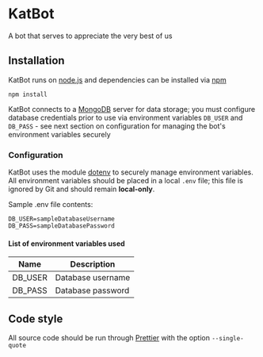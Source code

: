 # KatBot

A bot that serves to appreciate the very best of us

## Installation

KatBot runs on [node.js](https://nodejs.org) and dependencies can be installed via [npm](https://www.npmjs.com/get-npm)

```
npm install
```

KatBot connects to a [MongoDB](https://docs.mongodb.com) server for data storage; you must configure database credentials prior to use via environment variables `DB_USER` and `DB_PASS` - see next section on configuration for managing the bot's environment variables securely

### Configuration

KatBot uses the module [dotenv](https://www.npmjs.com/package/dotenv) to securely manage environment variables. All environment variables should be placed in a local `.env` file; this file is ignored by Git and should remain **local-only**.

Sample .env file contents:

```
DB_USER=sampleDatabaseUsername
DB_PASS=sampleDatabasePassword
```

#### List of environment variables used

| Name | Description |
| ---- | ----------- |
| DB_USER | Database username |
| DB_PASS | Database password |

## Code style

All source code should be run through [Prettier](https://prettier.io) with the option `--single-quote`
